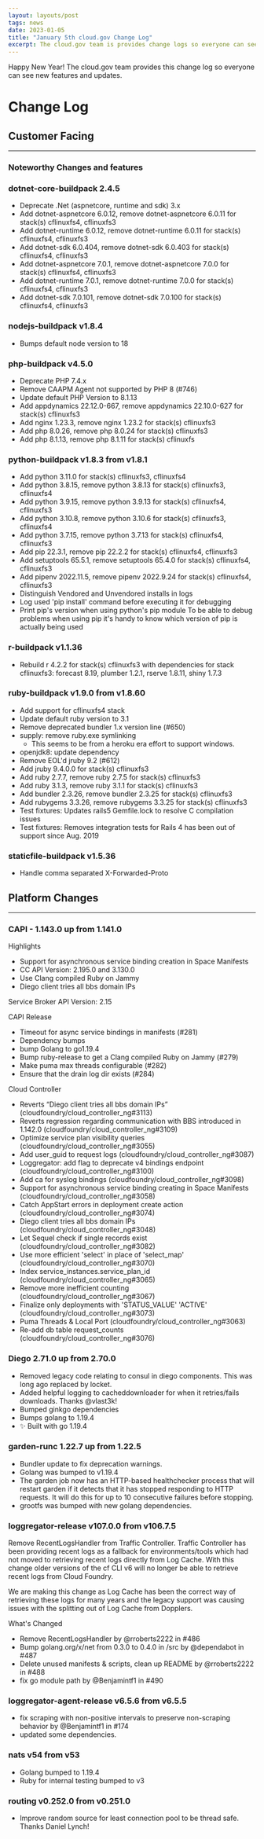 ```yaml
---
layout: layouts/post
tags: news
date: 2023-01-05
title: "January 5th cloud.gov Change Log"
excerpt: The cloud.gov team is provides change logs so everyone can see new features and updates.
---
```


Happy New Year! The cloud.gov team provides this change log so everyone can see new features and updates.

# Change Log

## Customer Facing

---

### Noteworthy Changes and features

### dotnet-core-buildpack 2.4.5

* Deprecate .Net (aspnetcore, runtime and sdk) 3.x
* Add dotnet-aspnetcore 6.0.12, remove dotnet-aspnetcore 6.0.11 for stack(s) cflinuxfs4, cflinuxfs3
* Add dotnet-runtime 6.0.12, remove dotnet-runtime 6.0.11 for stack(s) cflinuxfs4, cflinuxfs3
* Add dotnet-sdk 6.0.404, remove dotnet-sdk 6.0.403 for stack(s) cflinuxfs4, cflinuxfs3
* Add dotnet-aspnetcore 7.0.1, remove dotnet-aspnetcore 7.0.0 for stack(s) cflinuxfs4, cflinuxfs3
* Add dotnet-runtime 7.0.1, remove dotnet-runtime 7.0.0 for stack(s) cflinuxfs4, cflinuxfs3
* Add dotnet-sdk 7.0.101, remove dotnet-sdk 7.0.100 for stack(s) cflinuxfs4, cflinuxfs3

### nodejs-buildpack v1.8.4

* Bumps default node version to 18

### php-buildpack v4.5.0

* Deprecate PHP 7.4.x
* Remove CAAPM Agent not supported by PHP 8 (#746)
* Update default PHP Version to 8.1.13
* Add appdynamics 22.12.0-667, remove appdynamics 22.10.0-627 for stack(s) cflinuxfs3
* Add nginx 1.23.3, remove nginx 1.23.2 for stack(s) cflinuxfs3
* Add php 8.0.26, remove php 8.0.24 for stack(s) cflinuxfs3
* Add php 8.1.13, remove php 8.1.11 for stack(s) cflinuxfs

### python-buildpack v1.8.3 from v1.8.1

* Add python 3.11.0 for stack(s) cflinuxfs3, cflinuxfs4
* Add python 3.8.15, remove python 3.8.13 for stack(s) cflinuxfs3, cflinuxfs4
* Add python 3.9.15, remove python 3.9.13 for stack(s) cflinuxfs4, cflinuxfs3
* Add python 3.10.8, remove python 3.10.6 for stack(s) cflinuxfs3, cflinuxfs4
* Add python 3.7.15, remove python 3.7.13 for stack(s) cflinuxfs4, cflinuxfs3
* Add pip 22.3.1, remove pip 22.2.2 for stack(s) cflinuxfs4, cflinuxfs3
* Add setuptools 65.5.1, remove setuptools 65.4.0 for stack(s) cflinuxfs4, cflinuxfs3
* Add pipenv 2022.11.5, remove pipenv 2022.9.24 for stack(s) cflinuxfs4, cflinuxfs3
* Distinguish Vendored and Unvendored installs in logs
* Log used 'pip install' command before executing it for debugging
* Print pip's version when using python's pip module To be able to debug problems when using pip it's handy to know which version of pip is actually being used

### r-buildpack v1.1.36

* Rebuild r 4.2.2 for stack(s) cflinuxfs3 with dependencies for stack cflinuxfs3: forecast 8.19, plumber 1.2.1, rserve 1.8.11, shiny 1.7.3

### ruby-buildpack v1.9.0 from v1.8.60

* Add support for cflinuxfs4 stack
* Update default ruby version to 3.1
* Remove deprecated bundler 1.x version line (#650)
* supply: remove ruby.exe symlinking
    * This seems to be from a heroku era effort to support windows.
* openjdk8: update dependency
* Remove EOL'd jruby 9.2 (#612)
* Add jruby 9.4.0.0 for stack(s) cflinuxfs3
* Add ruby 2.7.7, remove ruby 2.7.5 for stack(s) cflinuxfs3
* Add ruby 3.1.3, remove ruby 3.1.1 for stack(s) cflinuxfs3
* Add bundler 2.3.26, remove bundler 2.3.25 for stack(s) cflinuxfs3
* Add rubygems 3.3.26, remove rubygems 3.3.25 for stack(s) cflinuxfs3
* Test fixtures: Updates rails5 Gemfile.lock to resolve C compilation issues
* Test fixtures: Removes integration tests for Rails 4 has been out of support since Aug. 2019

### staticfile-buildpack v1.5.36

* Handle comma separated X-Forwarded-Proto

## Platform Changes

---

### CAPI - 1.143.0 up from 1.141.0

Highlights

* Support for asynchronous service binding creation in Space Manifests
* CC API Version: 2.195.0 and 3.130.0
* Use Clang compiled Ruby on Jammy
* Diego client tries all bbs domain IPs

Service Broker API Version: 2.15

CAPI Release

* Timeout for async service bindings in manifests (#281)
* Dependency bumps
* bump Golang to go1.19.4
* Bump ruby-release to get a Clang compiled Ruby on Jammy (#279)
* Make puma max threads configurable (#282)
* Ensure that the drain log dir exists (#284)

Cloud Controller

* Reverts “Diego client tries all bbs domain IPs” (cloudfoundry/cloud_controller_ng#3113)
* Reverts regression regarding communication with BBS introduced in 1.142.0 (cloudfoundry/cloud_controller_ng#3109)
* Optimize service plan visibility queries (cloudfoundry/cloud_controller_ng#3055)
* Add user_guid to request logs (cloudfoundry/cloud_controller_ng#3087)
* Loggregator: add flag to deprecate v4 bindings endpoint (cloudfoundry/cloud_controller_ng#3100)
* Add ca for syslog bindings (cloudfoundry/cloud_controller_ng#3098)
* Support for asynchronous service binding creating in Space Manifests (cloudfoundry/cloud_controller_ng#3058)
* Catch AppStart errors in deployment create action (cloudfoundry/cloud_controller_ng#3074)
* Diego client tries all bbs domain IPs (cloudfoundry/cloud_controller_ng#3048)
* Let Sequel check if single records exist (cloudfoundry/cloud_controller_ng#3082)
* Use more efficient 'select' in place of 'select_map' (cloudfoundry/cloud_controller_ng#3070)
* Index service_instances.service_plan_id (cloudfoundry/cloud_controller_ng#3065)
* Remove more inefficient counting (cloudfoundry/cloud_controller_ng#3067)
* Finalize only deployments with 'STATUS_VALUE' 'ACTIVE' (cloudfoundry/cloud_controller_ng#3073)
* Puma Threads & Local Port (cloudfoundry/cloud_controller_ng#3063)
* Re-add db table request_counts (cloudfoundry/cloud_controller_ng#3076)

### Diego 2.71.0 up from 2.70.0

* Removed legacy code relating to consul in diego components. This was long ago replaced by locket.
* Added helpful logging to cacheddownloader for when it retries/fails downloads. Thanks @vlast3k!
* Bumped ginkgo dependencies
* Bumps golang to 1.19.4
* ✨ Built with go 1.19.4

### garden-runc 1.22.7 up from 1.22.5

* Bundler update to fix deprecation warnings.
* Golang was bumped to v1.19.4
* The garden job now has an HTTP-based healthchecker process that will restart garden if it detects that it has stopped responding to HTTP requests. It will do this for up to 10 consecutive failures before stopping.
* grootfs was bumped with new golang dependencies.

### loggregator-release v107.0.0 from v106.7.5

Remove RecentLogsHandler from Traffic Controller. Traffic Controller has been providing recent logs as a fallback for environments/tools which had not moved to retrieving recent logs directly from Log Cache. With this change older versions of the cf CLI v6 will no longer be able to retrieve recent logs from Cloud Foundry.

We are making this change as Log Cache has been the correct way of retrieving these logs for many years and the legacy support was causing issues with the splitting out of Log Cache from Dopplers.

What's Changed

* Remove RecentLogsHandler by @rroberts2222 in #486
* Bump golang.org/x/net from 0.3.0 to 0.4.0 in /src by @dependabot in #487
* Delete unused manifests & scripts, clean up README by @rroberts2222 in #488
* fix go module path by @Benjamintf1 in #490

### loggregator-agent-release v6.5.6 from v6.5.5

* fix scraping with non-positive intervals to preserve non-scraping behavior by @Benjamintf1 in #174
* updated some dependencies.

### nats v54 from v53

* Golang bumped to 1.19.4
* Ruby for internal testing bumped to v3

### routing v0.252.0 from v0.251.0

* Improve random source for least connection pool to be thread safe. Thanks Daniel Lynch!
